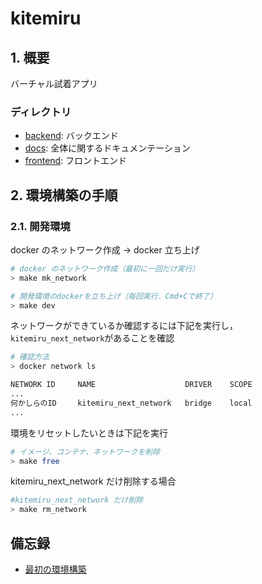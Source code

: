 # kitemiru

## 1. 概要

バーチャル試着アプリ

### ディレクトリ

- [backend](backend/README.md): バックエンド
- [docs](docs/README.md): 全体に関するドキュメンテーション
- [frontend](frontend/README.md): フロントエンド

## 2. 環境構築の手順

### 2.1. 開発環境

docker のネットワーク作成 → docker 立ち上げ

```bash
# docker のネットワーク作成（最初に一回だけ実行）
> make mk_network

# 開発環境のdockerを立ち上げ（毎回実行．Cmd+Cで終了）
> make dev
```

ネットワークができているか確認するには下記を実行し，`kitemiru_next_network`があることを確認

```bash
# 確認方法
> docker network ls

NETWORK ID     NAME                    DRIVER    SCOPE
...
何かしらのID　   kitemiru_next_network   bridge    local
...
```

環境をリセットしたいときは下記を実行

```bash
# イメージ、コンテナ、ネットワークを削除
> make free
```

kitemiru_next_network だけ削除する場合

```bash
#kitemiru_next_network だけ削除
> make rm_network
```

## 備忘録

- [最初の環境構築](docs/project-initialization.md)
